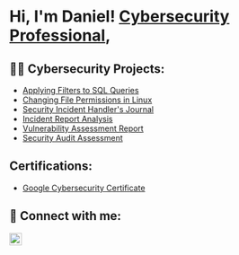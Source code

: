 <h1>Hi, I'm Daniel! <a href="https://www.linkedin.com/in/danieldonovan6/">Cybersecurity Professional</a>,

<h2>👨‍💻 Cybersecurity Projects:</h2>

- [Applying Filters to SQL Queries](https://github.com/danieldonovan6/ApplyingSQLFilters)
- [Changing File Permissions in Linux](https://github.com/danieldonovan6/ChangingLinux-Permissions)
- [Security Incident Handler's Journal](https://github.com/danieldonovan6)
- [Incident Report Analysis](https://github.com/danieldonovan6)
- [Vulnerability Assessment Report](https://github.com/danieldonovan6)
- [Security Audit Assessment](https://github.com/danieldonovan6)

<h2>Certifications:</h2>

- [Google Cybersecurity Certificate](https://coursera.org/share/4c4e36f8898dcecdf7fd168f0bed9e79)

<h2> 🤳 Connect with me:</h2>

[<img align="left" alt="DanielDonovan | LinkedIn" width="22px" src="https://cdn.jsdelivr.net/npm/simple-icons@v3/icons/linkedin.svg" />][linkedin]

[linkedin]: https://linkedin.com/in/danieldonovan6


